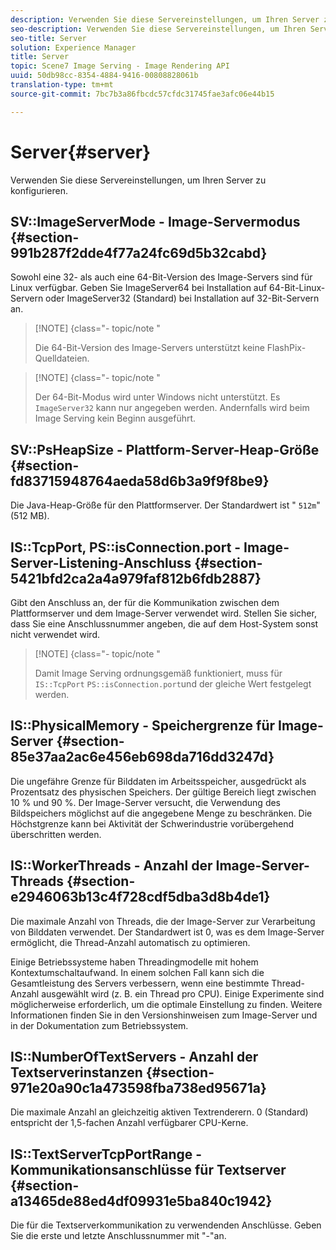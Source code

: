 ```yaml
---
description: Verwenden Sie diese Servereinstellungen, um Ihren Server zu konfigurieren.
seo-description: Verwenden Sie diese Servereinstellungen, um Ihren Server zu konfigurieren.
seo-title: Server
solution: Experience Manager
title: Server
topic: Scene7 Image Serving - Image Rendering API
uuid: 50db98cc-8354-4884-9416-00808828061b
translation-type: tm+mt
source-git-commit: 7bc7b3a86fbcdc57cfdc31745fae3afc06e44b15

---
```



# Server{#server}

Verwenden Sie diese Servereinstellungen, um Ihren Server zu konfigurieren.

## SV::ImageServerMode - Image-Servermodus {#section-991b287f2dde4f77a24fc69d5b32cabd}

Sowohl eine 32- als auch eine 64-Bit-Version des Image-Servers sind für Linux verfügbar. Geben Sie ImageServer64 bei Installation auf 64-Bit-Linux-Servern oder ImageServer32 (Standard) bei Installation auf 32-Bit-Servern an.

>[!NOTE] {class=&quot;- topic/note &quot;
>
>Die 64-Bit-Version des Image-Servers unterstützt keine FlashPix-Quelldateien.

>[!NOTE] {class=&quot;- topic/note &quot;
>
>Der 64-Bit-Modus wird unter Windows nicht unterstützt. Es `ImageServer32` kann nur angegeben werden. Andernfalls wird beim Image Serving kein Beginn ausgeführt.

## SV::PsHeapSize - Plattform-Server-Heap-Größe {#section-fd83715948764aeda58d6b3a9f9f8be9}

Die Java-Heap-Größe für den Plattformserver. Der Standardwert ist &quot; `512m`&quot;(512 MB).

## IS::TcpPort, PS::isConnection.port - Image-Server-Listening-Anschluss {#section-5421bfd2ca2a4a979faf812b6fdb2887}

Gibt den Anschluss an, der für die Kommunikation zwischen dem Plattformserver und dem Image-Server verwendet wird. Stellen Sie sicher, dass Sie eine Anschlussnummer angeben, die auf dem Host-System sonst nicht verwendet wird.

>[!NOTE] {class=&quot;- topic/note &quot;
>
>Damit Image Serving ordnungsgemäß funktioniert, muss für `IS::TcpPort` `PS::isConnection.port`und der gleiche Wert festgelegt werden.

## IS::PhysicalMemory - Speichergrenze für Image-Server {#section-85e37aa2ac6e456eb698da716dd3247d}

Die ungefähre Grenze für Bilddaten im Arbeitsspeicher, ausgedrückt als Prozentsatz des physischen Speichers. Der gültige Bereich liegt zwischen 10 % und 90 %. Der Image-Server versucht, die Verwendung des Bildspeichers möglichst auf die angegebene Menge zu beschränken. Die Höchstgrenze kann bei Aktivität der Schwerindustrie vorübergehend überschritten werden.

## IS::WorkerThreads - Anzahl der Image-Server-Threads {#section-e2946063b13c4f728cdf5dba3d8b4de1}

Die maximale Anzahl von Threads, die der Image-Server zur Verarbeitung von Bilddaten verwendet. Der Standardwert ist 0, was es dem Image-Server ermöglicht, die Thread-Anzahl automatisch zu optimieren.

Einige Betriebssysteme haben Threadingmodelle mit hohem Kontextumschaltaufwand. In einem solchen Fall kann sich die Gesamtleistung des Servers verbessern, wenn eine bestimmte Thread-Anzahl ausgewählt wird (z. B. ein Thread pro CPU). Einige Experimente sind möglicherweise erforderlich, um die optimale Einstellung zu finden. Weitere Informationen finden Sie in den Versionshinweisen zum Image-Server und in der Dokumentation zum Betriebssystem.

## IS::NumberOfTextServers - Anzahl der Textserverinstanzen {#section-971e20a90c1a473598fba738ed95671a}

Die maximale Anzahl an gleichzeitig aktiven Textrenderern. 0 (Standard) entspricht der 1,5-fachen Anzahl verfügbarer CPU-Kerne.

## IS::TextServerTcpPortRange - Kommunikationsanschlüsse für Textserver {#section-a13465de88ed4df09931e5ba840c1942}

Die für die Textserverkommunikation zu verwendenden Anschlüsse. Geben Sie die erste und letzte Anschlussnummer mit &quot;-&quot;an.
